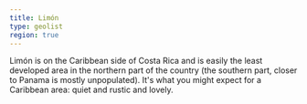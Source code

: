 ```yaml
---
title: Limón
type: geolist
region: true
---
```

Limón is on the Caribbean side of Costa Rica and is easily the least developed area in the northern part of the country (the southern part, closer to Panama is mostly unpopulated). It's what you might expect for a Caribbean area: quiet and rustic and lovely.